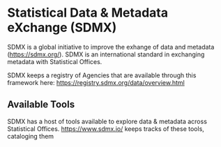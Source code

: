# Statistical Data & Metadata eXchange (SDMX)

SDMX is a global initiative to improve the exhange of data and metadata (https://sdmx.org/). SDMX is an international standard in exchanging metadata with Statistical Offices.

SDMX keeps a registry of Agencies that are available through this framework here: https://registry.sdmx.org/data/overview.html

## Available Tools

SDMX has a host of tools available to explore data & metadata across Statistical Offices. https://www.sdmx.io/ keeps tracks of these tools, cataloging them 